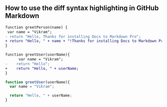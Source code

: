## How to use the diff syntax highlighting in GitHub Markdown

```diff
function greetPerson(name) {
 var name = "Vikram";
- return "Hello, Thanks for installing Docs to Markdown Pro";
+ return "Hello, " + name + "!Thanks for installing Docs to Markdown Pro";
}
```

```diff js
function greetUser(userName){
      var name = "Vikram";
-    return "Hello";
+    return "Hello, " + userName;
}
```
```js
function greetUser(userName){
  var name = "Vikram";

  return "Hello, " + userName;
}
```
